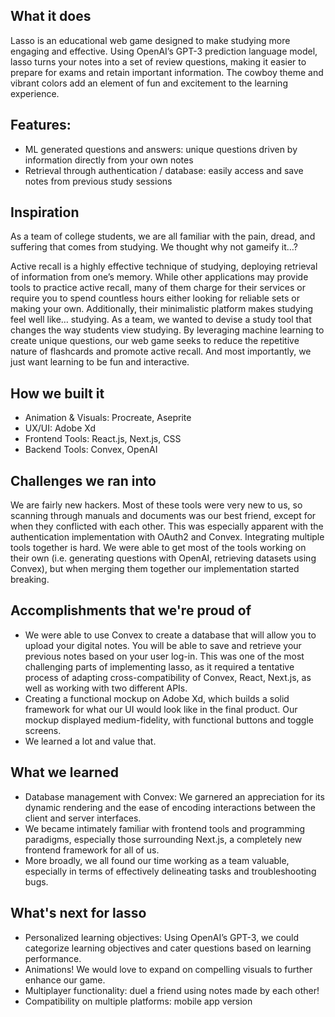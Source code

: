 ## What it does
Lasso is an educational web game designed to make studying more engaging and effective. Using OpenAI’s GPT-3 prediction language model, lasso turns your notes into a set of review questions, making it easier to prepare for exams and retain important information. The cowboy theme and vibrant colors add an element of fun and excitement to the learning experience.

## Features:

- ML generated questions and answers: unique questions driven by information directly from your own notes
- Retrieval through authentication / database: easily access and save notes from previous study sessions

## Inspiration
As a team of college students, we are all familiar with the pain, dread, and suffering that comes from studying. We thought why not gameify it…?

Active recall is a highly effective technique of studying, deploying retrieval of information from one’s memory. While other applications may provide tools to practice active recall, many of them charge for their services or require you to spend countless hours either looking for reliable sets or making your own. Additionally, their minimalistic platform makes studying feel well like… studying. As a team, we wanted to devise a study tool that changes the way students view studying. By leveraging machine learning to create unique questions, our web game seeks to reduce the repetitive nature of flashcards and promote active recall. And most importantly, we just want learning to be fun and interactive.

## How we built it
- Animation & Visuals: Procreate, Aseprite
- UX/UI: Adobe Xd
- Frontend Tools: React.js, Next.js, CSS
- Backend Tools: Convex, OpenAI

## Challenges we ran into
We are fairly new hackers. Most of these tools were very new to us, so scanning through manuals and documents was our best friend, except for when they conflicted with each other. This was especially apparent with the authentication implementation with OAuth2 and Convex.
Integrating multiple tools together is hard. We were able to get most of the tools working on their own (i.e. generating questions with OpenAI, retrieving datasets using Convex), but when merging them together our implementation started breaking.

## Accomplishments that we're proud of
- We were able to use Convex to create a database that will allow you to upload your digital notes. You will be able to save and retrieve your previous notes based on your user log-in. This was one of the most challenging parts of implementing lasso, as it required a tentative process of adapting cross-compatibility of Convex, React, Next.js, as well as working with two different APIs.
- Creating a functional mockup on Adobe Xd, which builds a solid framework for what our UI would look like in the final product. Our mockup displayed medium-fidelity, with functional buttons and toggle screens.
- We learned a lot and value that.

## What we learned
- Database management with Convex: We garnered an appreciation for its dynamic rendering and the ease of encoding interactions between the client and server interfaces.
- We became intimately familiar with frontend tools and programming paradigms, especially those surrounding Next.js, a completely new frontend framework for all of us.
- More broadly, we all found our time working as a team valuable, especially in terms of effectively delineating tasks and troubleshooting bugs.

## What's next for lasso
- Personalized learning objectives: Using OpenAI’s GPT-3, we could categorize learning objectives and cater questions based on learning performance.
- Animations! We would love to expand on compelling visuals to further enhance our game.
- Multiplayer functionality: duel a friend using notes made by each other!
- Compatibility on multiple platforms: mobile app version
